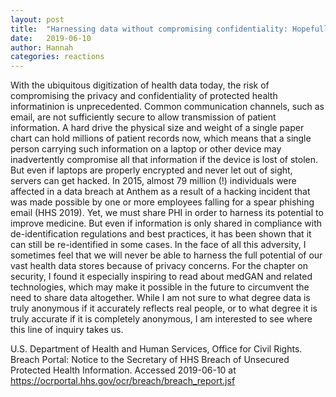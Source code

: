 ```yaml
---
layout: post
title:  "Harnessing data without compromising confidentiality: Hopefully not hopeless"
date:   2019-06-10
author: Hannah
categories: reactions
---
```


With the ubiquitous digitization of health data today, the risk of compromising the privacy and confidentiality of protected health informatinion is unprecedented. Common communication channels, such as email, are not sufficiently secure to allow transmission of patient information. A hard drive the physical size and weight of a single paper chart can hold millions of patient records now, which means that a single person carrying such information on a laptop or other device may inadvertently compromise all that information if the device is lost of stolen. But even if laptops are properly encrypted and never let out of sight, servers can get hacked. In 2015, almost 79 million (!) individuals were affected in a data breach at Anthem as a result of a hacking incident that was made possible by one or more employees falling for a spear phishing email (HHS 2019). 
Yet, we must share PHI in order to harness its potential to improve medicine. But even if information is only shared in compliance with de-identification regulations and best practices, it has been shown that it can still be re-identified in some cases. In the face of all this adversity, I sometimes feel that we will never be able to harness the full potential of our vast health data stores because of privacy concerns. For the chapter on security, I found it especially inspiring to read about medGAN and related technologies, which may make it possible in the future to circumvent the need to share data altogether. While I am not sure to what degree data is truly anonymous if it accurately reflects real people, or to what degree it is truly accurate if it is completely anonymous, I am interested to see where this line of inquiry takes us.


U.S. Department of Health and Human Services, Office for Civil Rights. Breach Portal: Notice to the Secretary of HHS Breach of Unsecured Protected Health Information. Accessed 2019-06-10 at https://ocrportal.hhs.gov/ocr/breach/breach_report.jsf